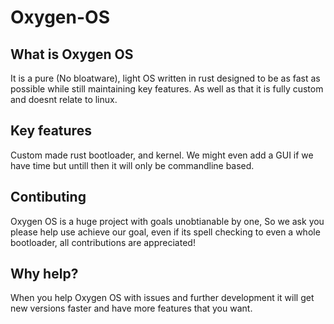 # Oxygen-OS
## What is Oxygen OS ## 
It is a pure (No bloatware), light OS written in rust designed to be as fast as possible while still maintaining key features. As well as that it is fully custom and doesnt relate to linux.
## Key features
Custom made rust bootloader, and kernel. We might even add a GUI if we have time but untill then it will only be commandline based.
## Contibuting 
Oxygen OS is a huge project with goals unobtianable by one,
So we ask you please help use achieve our goal, even if its spell checking to even a whole bootloader, all contributions are appreciated!
## Why help?
When you help Oxygen OS with issues and further development it will get new versions faster and have more features that you want.